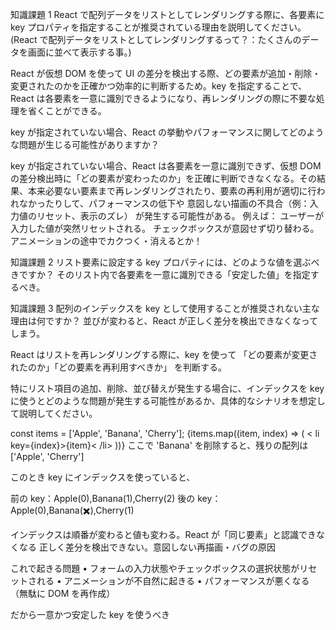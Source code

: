 知識課題 1
React で配列データをリストとしてレンダリングする際に、各要素に key プロパティを指定することが推奨されている理由を説明してください。
(React で配列データをリストとしてレンダリングするって？：たくさんのデータを画面に並べて表示する事。)

React が仮想 DOM を使って UI の差分を検出する際、どの要素が追加・削除・変更されたのかを正確かつ効率的に判断するため。key を指定することで、React は各要素を一意に識別できるようになり、再レンダリングの際に不要な処理を省くことができる。

key が指定されていない場合、React の挙動やパフォーマンスに関してどのような問題が生じる可能性がありますか？

key が指定されていない場合、React は各要素を一意に識別できず、仮想 DOM の差分検出時に「どの要素が変わったのか」を正確に判断できなくなる。その結果、本来必要ない要素まで再レンダリングされたり、要素の再利用が適切に行われなかったりして、パフォーマンスの低下や 意図しない描画の不具合（例：入力値のリセット、表示のズレ） が発生する可能性がある。
例えば：
ユーザーが入力した値が突然リセットされる。
チェックボックスが意図せず切り替わる。
アニメーションの途中でカクつく・消えるとか！

知識課題 2
リスト要素に設定する key プロパティには、どのような値を選ぶべきですか？
そのリスト内で各要素を一意に識別できる「安定した値」を指定するべき。

知識課題 3
配列のインデックスを key として使用することが推奨されない主な理由は何ですか？
並びが変わると、React が正しく差分を検出できなくなってしまう。

React はリストを再レンダリングする際に、key を使って
「どの要素が変更されたのか」「どの要素を再利用すべきか」 を判断する。

特にリスト項目の追加、削除、並び替えが発生する場合に、インデックスを key に使うとどのような問題が発生する可能性があるか、具体的なシナリオを想定して説明してください。

const items = ['Apple', 'Banana', 'Cherry'];
{items.map((item, index) => (
< li key={index}>{item}< /li>
))}
ここで 'Banana' を削除すると、残りの配列は
['Apple', 'Cherry']

このとき key にインデックスを使っていると、

前の key：Apple(0),Banana(1),Cherry(2)
後の key：Apple(0),Banana(✖️),Cherry(1)

インデックスは順番が変わると値も変わる。React が「同じ要素」と認識できなくなる
正しく差分を検出できない。意図しない再描画・バグの原因

これで起きる問題
• フォームの入力状態やチェックボックスの選択状態がリセットされる
• アニメーションが不自然に起きる
• パフォーマンスが悪くなる（無駄に DOM を再作成）

だから一意かつ安定した key を使うべき
